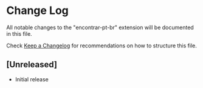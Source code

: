 # Change Log

All notable changes to the "encontrar-pt-br" extension will be documented in this file.

Check [Keep a Changelog](http://keepachangelog.com/) for recommendations on how to structure this file.

## [Unreleased]

- Initial release